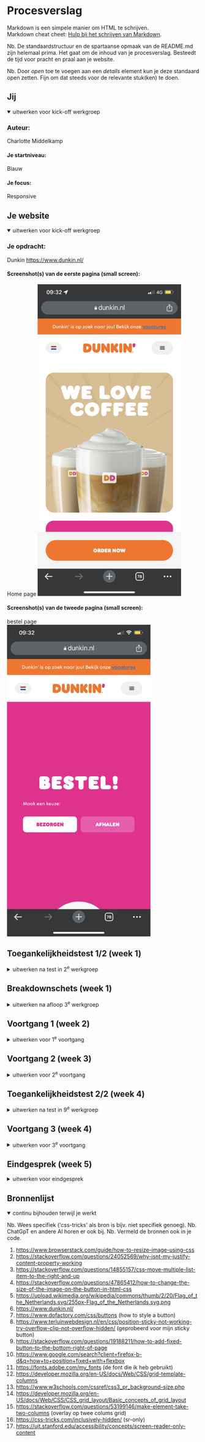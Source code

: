# Procesverslag
Markdown is een simpele manier om HTML te schrijven.  
Markdown cheat cheet: [Hulp bij het schrijven van Markdown](https://github.com/adam-p/markdown-here/wiki/Markdown-Cheatsheet).

Nb. De standaardstructuur en de spartaanse opmaak van de README.md zijn helemaal prima. Het gaat om de inhoud van je procesverslag. Besteedt de tijd voor pracht en praal aan je website.

Nb. Door *open* toe te voegen aan een *details* element kun je deze standaard open zetten. Fijn om dat steeds voor de relevante stuk(ken) te doen.





## Jij

<details open>
  <summary>uitwerken voor kick-off werkgroep</summary>

  ### Auteur:
  Charlotte Middelkamp

  #### Je startniveau:
  Blauw

  #### Je focus:
  Responsive
 
</details>





## Je website

<details open>
  <summary>uitwerken voor kick-off werkgroep</summary>

  ### Je opdracht:
  Dunkin https://www.dunkin.nl/

  #### Screenshot(s) van de eerste pagina (small screen): 
  Home page 
  <img src="readme-images/homepagedunkin.PNG" width="375px" alt="Home pagina van dunkin donuts met een we love coffee plaatje">

  #### Screenshot(s) van de tweede pagina (small screen):
  bestel page  
  <img src="readme-images/bestelpagedunkin.PNG" width="375px" alt="Een bestel pagina die vraagt of je online wil bestellen of wil afhalen">
 
</details>



## Toegankelijkheidstest 1/2 (week 1)

<details>
  <summary>uitwerken na test in 2<sup>e</sup> werkgroep</summary>

  ### Bevindingen
  Lijst met je bevindingen die in de test naar voren kwamen:

  1. De site is gemaakt in een online webmaker, waardoor de hele code niet semantisch is. 
  2. Er zijn gewoon geen headers??
  3. Als je er met de screenreader doorheen gaat, is het heel confusing.
  4. Veel alt tags kloppen niet of zijn er gewoon niet. 
  5. Er wordt niet duidelijk aangekondigd waar je eigenlijk bent op de pagina. Ik ging er doorheen en opeens begint het ding allemaal cijfers te vertellen. Dit was een plaatje dat dus ook niet goed was neergezet.
  6. Tekst staat gewoon los in een divje.
  7. De contrast is te laag bij hun 'p's. Het is lichtgrijs op een witte achtergrond. het had een score van onder de 2.
  

  dit nog verder typen

</details>



## Breakdownschets (week 1)

<details>
  <summary>uitwerken na afloop 3<sup>e</sup> werkgroep</summary>

  ### de hele pagina: 
  <img src="readme-images/" width="375px" alt="breakdown van de hele pagina">

  ### dynamisch deel (bijv menu): 
  <img src="readme-images/ width="375px" alt="breakdown van een dynamisch deel">

  ### wellicht nog een dynamisch deel (bijv filter): 
  <img src="readme-images/dummy-plaatje.jpg" width="375px" alt="breakdown van nog een dynamisch deel">

</details>





## Voortgang 1 (week 2)

<details>
  <summary>uitwerken voor 1<sup>e</sup> voortgang</summary>

  ### Stand van zaken


  hier dit ging goed & dit was lastig (neem ook screenshots op van delen van je website en code)

  Ik vind coderen opzich gewoon echt lastig en het enige wat goed ging was de de sections beslissen van mijn breakdown schets. Ik ben niet vergekomen met mijn site. Ik sla een dagje over en opeens mis ik een hele week. Wat ik vooral lastig vind, is dat ik bijna niks uit de site kan halen die ik gekozen heb. Ik snap niks van de code die daar staat, dus ik moet alles zelf doen. Ik probeerde ook een form te maken die aan het begin staat, maar ik zocht wat uitleg op en dergelijke, maar ik vind het echt lastig. 
  Ik heb al maanden niet gewerkt aan css, dus dit vond ik ook heel lastig om te doen. Ik zag de blokjes van de site en kon helemaal niet bedenken hoe ik dat moest namaken.


  navbar

  Wat niet goed ging, was het maken van  mijn navbar. Het was lastig om alle items goed te positioneren. Ik probeerde alle justify-content, maar niks werkte. Ik weet niet wat er mis ging, maar ik heb uiteindelijk besloten om mijn oude navbar van mijn eerder gemaakte site te kopieren en te plakken. 


  Toen heb ik een paar dingetjes aangepast om het passend te maken en het probleem was volgensmij dat ik de verkeerde tags aanriep. De flex werkte toen wel, maar hij zat nog naar rechts. Ik zat alles te bekijken en vond toen dat mijn ul een standaard padding had. Ik had dit eerst niet bedacht, omdat ik de bolletjes van de ul al had verwijderd. 

 <img src="readme-images/old_nav_code.png"  alt="code van mijn nav die ik voor het eerst heb gemaakt">
  Daarna was het dus vooral opstarten met weer css schrijven. Ik dacht niet te veel aan of het netjes was, maar eerder of het wel werkte.


  Eerste blokje coffee

  Daarna ging ik het blokje maken voor de koffie. Ik kon eerst niet uitvogelen hoe ik het precies moest stylen, dus heb ik de originele site bekeken en de css daarvan gepakt, en hem een beetje aangepast. Vanuit daar heb ik eigenlijk de hele code weer aangepast toen ik meerdere dingen moest toevoegen. Daarna had ik problemen met de content in het blokje. Het positioneerde niet goed. Ik was met flex en met grid bezig, maar niks werkte. Het probleem bleek de margin de zijn die de browser gaf. Verder had ik mijn koffie img die eruit viel. Lua hielp hier met overflow.
  
   <img src="readme-images/img_overflow.png"  alt="plaatje van een koffieplaatje die buiten zijn container valt">
  sticky button

  Ik wist eerst niet hoe ik het goed moest positioneren. Ik had in de orginele css gekeken, maar hier kwam ik niet mee verder, want ik snapte de css niet. Ik heb een beetje online rondgekeken en kwam dus met sticky. voordat ik position absolute heb gebruikt, heb ik sticky geprobeerd, maar dat werkt niet omdat het plakt aan de container. ik moet hiervoor dus fixed gebruiken. Daarna had ik problemen met flex en fixed. Dit heb ik opgelost door beide de a en de containter een flex en fixed te geven.

  Daarna heb ik mijn css goed neergezet met kopjes en dergelijke.
 <img src="readme-images/stickybutton_code.png"  alt="code van mijn sticky button">



  ### Agenda voor meeting

  | student 1      |
  | Hoe werkt grid en is mijn html goed ingedeeld       |
  


  ### Verslag van meeting
  hier na afloop snel de uitkomsten van de meeting vastleggen

  - Mijn nav stond verkeerd, mijn menu balk items zijn in principe niet de nav, maar de nav zit onder de hamburger
  - de manier waarop ik mijn menubalk heb gestijld kan handiger met grid, hiervoor uitleg gekregen
  - Uitleg gekregen over hoe ik mijn form in kan delen en hoe ik dit kan vormgeven in cs
  - ook punten gegeven over dat ik bepaalde content anders kan neerzetten omdat de originele site het op een confusing manier doet


  ### Voortgang na meeting

grid header

Na de meeting ben heb ik mijn header veranderd. Mijn nav was ergens anders en dat betekende dat de css ook anders moest. Ik ben van flex naar grid gegaan. Dit moest ik ook uitvogelen. Eerst moest ik opzoeken hoe ik eigenlijk de grid moest maken, maar ik vond dat lastig, dus heb ik om hulp gevraagd bij de docent. Hij had al instructies gegeven maar die werkten niet. We heb samen ernaar gekeken. De grid klopte niet, er was een rij bijgekomen. Het probleem was dat we in de css de html verkeerd hadden aangeroepen.

 <img src="readme-images/new_header_code.png"  alt="code van mijn header die ik heb aangepast">

</details>





## Voortgang 2 (week 3)

<details>
  <summary>uitwerken voor 2<sup>e</sup> voortgang</summary>

  ### Stand van zaken

  (grid werk)
  (bekijk de css)
  (2de roze button)
  (header styling)
  (root en algeme styling button)
  (favicon opgelsot)


  ### Agenda voor meeting
  samen met je groepje opstellen

  | student 1      | student 2          | student 3    | student 4        |
  | ---            | ---                | ---          | ---              |
  | dit bespreken  | en dit             | en ik dit    | en dan ik dat    |
  | en dat ook nog | dit als er tijd is | nog een punt | dit wil ik zeker |
  | ...            | ...                | ...          | ...              |


  ### Verslag van meeting
  hier na afloop snel de uitkomsten van de meeting vastleggen

  - punt 1
  - punt 2
  - nog een punt
- ...

</details>





## Toegankelijkheidstest 2/2 (week 4)

<details>
  <summary>uitwerken na test in 9<sup>e</sup> werkgroep</summary>

  ### Bevindingen
  Lijst met je bevindingen die in de test naar voren kwamen (geef ook aan wat er verbeterd is):

</details>





## Voortgang 3 (week 4)

<details>
  <summary>uitwerken voor 3<sup>e</sup> voortgang</summary>

  ### Stand van zaken
  hier dit ging goed & dit was lastig (neem ook screenshots op van delen van je website en code)


  ### Agenda voor meeting
  samen met je groepje opstellen

  | student 1      | student 2          | student 3    | student 4        |
  | ---            | ---                | ---          | ---              |
  | dit bespreken  | en dit             | en ik dit    | en dan ik dat    |
  | en dat ook nog | dit als er tijd is | nog een punt | dit wil ik zeker |
  | ...            | ...                | ...          | ...              |


  ### Verslag van meeting
  hier na afloop snel de uitkomsten van de meeting vastleggen

  - punt 1
  - punt 2
  - nog een punt
  - ...

</details>





## Eindgesprek (week 5)

<details>
  <summary>uitwerken voor eindgesprek</summary>

  ### Je uitkomst - karakteristiek screenshots:
  <img src="readme-images/dummy-plaatje.jpg" width="375px" alt="uitomst opdracht 1">


  ### Dit ging goed/Heb ik geleerd: 
  Korte omschrijving met plaatjes

  <img src="readme-images/dummy-plaatje.jpg" width="375px" alt="top">


  ### Dit was lastig/Is niet gelukt:
  Korte omschrijving met plaatjes

  <img src="readme-images/dummy-plaatje.jpg" width="375px" alt="bummer">
</details>





## Bronnenlijst

<details open>
  <summary>continu bijhouden terwijl je werkt</summary>

  Nb. Wees specifiek ('css-tricks' als bron is bijv. niet specifiek genoeg). 
  Nb. ChatGpT en andere AI horen er ook bij.
  Nb. Vermeld de bronnen ook in je code.

  1. https://www.browserstack.com/guide/how-to-resize-image-using-css
  2. https://stackoverflow.com/questions/24052569/why-isnt-my-justify-content-property-working
  3.  https://stackoverflow.com/questions/14855157/css-move-multiple-list-item-to-the-right-and-up
  4. https://stackoverflow.com/questions/47865412/how-to-change-the-size-of-the-image-on-the-button-in-html-css
  5. https://upload.wikimedia.org/wikipedia/commons/thumb/2/20/Flag_of_the_Netherlands.svg/255px-Flag_of_the_Netherlands.svg.png
  6. https://www.dunkin.nl/
  7. https://www.dofactory.com/css/buttons (how to style a button)
  8. https://www.terluinwebdesign.nl/en/css/position-sticky-not-working-try-overflow-clip-not-overflow-hidden/ (geprobeerd voor mijn sticky button)
  9. https://stackoverflow.com/questions/19188211/how-to-add-fixed-button-to-the-bottom-right-of-page
  10. https://www.google.com/search?client=firefox-b-d&q=how+to+position+fixed+with+flexbox 
  11. https://fonts.adobe.com/my_fonts (de font die ik heb gebruikt)
  12. https://developer.mozilla.org/en-US/docs/Web/CSS/grid-template-columns 
  13. https://www.w3schools.com/cssref/css3_pr_background-size.php
  14.  https://developer.mozilla.org/en-US/docs/Web/CSS/CSS_grid_layout/Basic_concepts_of_grid_layout
15. https://stackoverflow.com/questions/53199146/make-element-take-two-columns (overlay op twee colums grid)
16. https://css-tricks.com/inclusively-hidden/ (sr-only)
17. https://uit.stanford.edu/accessibility/concepts/screen-reader-only-content


</details>